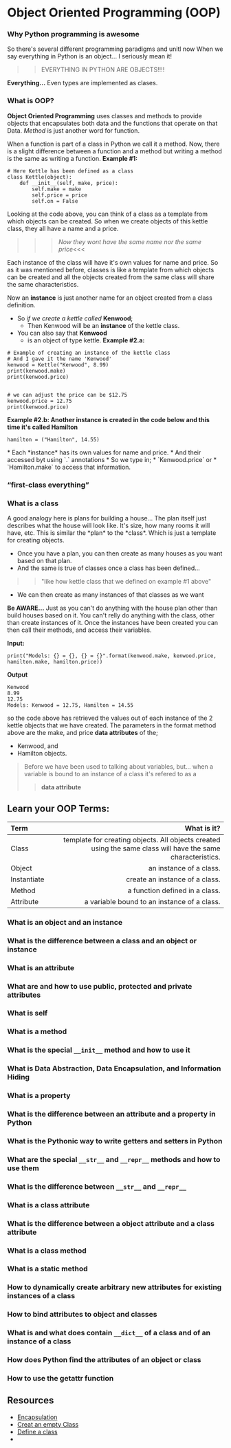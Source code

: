 Object Oriented Programming (**OOP**)
=======================================

### Why Python programming is awesome

So there's several different programming paradigms and unitl now
When we say everything in Python is an object...
I seriously mean it!

>> EVERYTHING IN PYTHON ARE OBJECTS!!!!

**Everything...** Even types are implemented as clases.

### What is OOP?

<p>

**Object Oriented Programming** uses classes and methods to provide objects
that encapsulates both data and the functions that operate on that Data.
*Method* is just another word for function.

When a function is part of a class in Python we call it a method.
Now, there is a slight difference between a function and a method
but writing a method is the same as writing a function.
**Example #1:**
</p>

```
# Here Kettle has been defined as a class
class Kettle(object):
	def __init__(self, make, price):
		self.make = make
		self.price = price
		self.on = False
```
<p>

Looking at the code above, you can think of a class as a template from which
objects can be created.
So when we create objects of this kettle class, they all have a name and a price.

  >>>*Now they wont have the same name nor the same price*<<<

Each instance of the class will have it's own values for name and price.
So as it was mentioned before, classes is like a template from which objects can be
created and all the objects created from the same class will share the same characteristics.

Now an **instance** is just another name for an object created from a class definition.
- So *if we create a kettle called* **Kenwood**;
  * Then Kenwood will be an **instance** of the kettle class.
- You can also say that **Kenwood**
  * is an object of type kettle.
**Example #2.a:**
</p>

```
# Example of creating an instance of the kettle class
# And I gave it the name 'Kenwood'
kenwood = Kettle("Kenwood", 8.99)
print(kenwood.make)
print(kenwood.price)


# we can adjust the price can be $12.75
kenwood.price = 12.75
print(kenwood.price)
```


**Example #2.b: Another instance is created in the code below and this time it's called Hamilton**

```
hamilton = ("Hamilton", 14.55)
```

<p>
* Each *instance* has its own values for name and price.
* And their accessed byt using `.` annotations
  * So we type in;
    * `Kenwood.price` or
	* `Hamilton.make`
	to access that information.

</p>

### “first-class everything”
### What is a class

<p>
A good analogy here is plans for building a house...
The plan itself just describes what the house will look like.
It's size, how many rooms it will have, etc. This is similar the *plan* to the *class*.
Which is just a template for creating objects.

* Once you have a plan, you can then create as many houses as you want based on that plan.
* And the same is true of classes once a class has been defined...

>> "like how kettle class that we defined on example #1 above"

* We can then create as many instances of that classes as we want

**Be AWARE...**
Just as you can't do anything with the house plan other than build houses based on it.
You can't relly do anything with the class, other than create instances of it.
Once the instances have been created you can then call their methods, and access their variables.
</p>

**Input:**
```
print("Models: {} = {}, {} = {}".format(kenwood.make, kenwood.price, hamilton.make, hamilton.price))
```

**Output**
```
Kenwood
8.99
12.75
Models: Kenwood = 12.75, Hamilton = 14.55
```
so the code above has retrieved the values out of each instance of the 2 kettle objects
that we have created.
The parameters in the format method above are the make, and price **data attributes** of the;
  * Kenwood, and
  * Hamilton objects.

> Before we have been used to talking about variables, but...
> when a variable is bound to an instance of a class it's refered to as a
>> **data attribute**

## Learn your OOP Terms:

|Term        |What is it? |
|:-----------|-----------:|
|Class       |template for creating objects. All objects created using the same class will have the same characteristics. |
|Object      |an instance of a class. |
|Instantiate |create an instance of a class. |
|Method      |a function defined in a class. |
|Attribute   |a variable bound to an instance of a class. |


### What is an object and an instance
### What is the difference between a class and an object or instance
### What is an attribute
### What are and how to use public, protected and private attributes
### What is self
### What is a method
### What is the special `__init__` method and how to use it
### What is Data Abstraction, Data Encapsulation, and Information Hiding
### What is a property
### What is the difference between an attribute and a property in Python
### What is the Pythonic way to write getters and setters in Python
### What are the special `__str__` and `__repr__` methods and how to use them
### What is the difference between `__str__` and `__repr__`
### What is a class attribute
### What is the difference between a object attribute and a class attribute
### What is a class method
### What is a static method
### How to dynamically create arbitrary new attributes for existing instances of a class
### How to bind attributes to object and classes
### What is and what does contain `__dict__` of a class and of an instance of a class
### How does Python find the attributes of an object or class
### How to use the getattr function

Resources
-------------
- [Encapsulation](https://www.geeksforgeeks.org/encapsulation-in-python/)
- [Creat an empty Class](https://www.foxinfotech.in/2018/09/how-to-create-empty-class-in-python.html#:~:text=In%20Python%2C%20you%20can%20create,it%20does%20nothing%20when%20executes.)
- [Define a class](http://openbookproject.net/thinkcs/python/english3e/classes_and_objects_II.html)
- 

